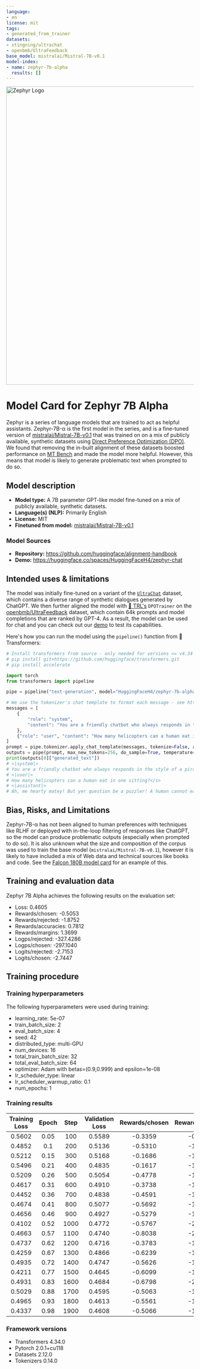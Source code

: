 ```yaml
---
language:
- en
license: mit
tags:
- generated_from_trainer
datasets:
- stingning/ultrachat
- openbmb/UltraFeedback
base_model: mistralai/Mistral-7B-v0.1
model-index:
- name: zephyr-7b-alpha
  results: []
---
```


<!-- This model card has been generated automatically according to the information the Trainer had access to. You
should probably proofread and complete it, then remove this comment. -->

<img src="https://huggingface.co/HuggingFaceH4/zephyr-7b-alpha/resolve/main/thumbnail.png" alt="Zephyr Logo" width="800" style="margin-left:'auto' margin-right:'auto' display:'block'"/>


# Model Card for Zephyr 7B Alpha

Zephyr is a series of language models that are trained to act as helpful assistants. Zephyr-7B-α is the first model in the series, and is a fine-tuned version of [mistralai/Mistral-7B-v0.1](https://huggingface.co/mistralai/Mistral-7B-v0.1) that was trained on on a mix of publicly available, synthetic datasets using [Direct Preference Optimization (DPO)](https://arxiv.org/abs/2305.18290). We found that removing the in-built alignment of these datasets boosted performance on [MT Bench](https://huggingface.co/spaces/lmsys/mt-bench) and made the model more helpful. However, this means that model is likely to generate problematic text when prompted to do so.


## Model description

- **Model type:** A 7B parameter GPT-like model fine-tuned on a mix of publicly available, synthetic datasets.
- **Language(s) (NLP):** Primarily English
- **License:** MIT
- **Finetuned from model:** [mistralai/Mistral-7B-v0.1](https://huggingface.co/mistralai/Mistral-7B-v0.1)

### Model Sources

<!-- Provide the basic links for the model. -->

- **Repository:** https://github.com/huggingface/alignment-handbook
- **Demo:** https://huggingface.co/spaces/HuggingFaceH4/zephyr-chat

## Intended uses & limitations

The model was initially fine-tuned on a variant of the [`UltraChat`](https://huggingface.co/datasets/stingning/ultrachat) dataset, which contains a diverse range of synthetic dialogues generated by ChatGPT. We then further aligned the model with [🤗 TRL's](https://github.com/huggingface/trl) `DPOTrainer` on the [openbmb/UltraFeedback](https://huggingface.co/datasets/openbmb/UltraFeedback) dataset, which contain 64k prompts and model completions that are ranked by GPT-4. As a result, the model can be used for chat and you can check out our [demo](https://huggingface.co/spaces/HuggingFaceH4/zephyr-chat) to test its capabilities. 

Here's how you can run the model using the `pipeline()` function from 🤗 Transformers:

```python
# Install transformers from source - only needed for versions <= v4.34
# pip install git+https://github.com/huggingface/transformers.git
# pip install accelerate

import torch
from transformers import pipeline

pipe = pipeline("text-generation", model="HuggingFaceH4/zephyr-7b-alpha", torch_dtype=torch.bfloat16, device_map="auto")

# We use the tokenizer's chat template to format each message - see https://huggingface.co/docs/transformers/main/en/chat_templating
messages = [
    {
        "role": "system",
        "content": "You are a friendly chatbot who always responds in the style of a pirate",
    },
    {"role": "user", "content": "How many helicopters can a human eat in one sitting?"},
]
prompt = pipe.tokenizer.apply_chat_template(messages, tokenize=False, add_generation_prompt=True)
outputs = pipe(prompt, max_new_tokens=256, do_sample=True, temperature=0.7, top_k=50, top_p=0.95)
print(outputs[0]["generated_text"])
# <|system|>
# You are a friendly chatbot who always responds in the style of a pirate.</s>
# <|user|>
# How many helicopters can a human eat in one sitting?</s>
# <|assistant|>
# Ah, me hearty matey! But yer question be a puzzler! A human cannot eat a helicopter in one sitting, as helicopters are not edible. They be made of metal, plastic, and other materials, not food!
```

## Bias, Risks, and Limitations

<!-- This section is meant to convey both technical and sociotechnical limitations. -->

Zephyr-7B-α has not been aligned to human preferences with techniques like RLHF or deployed with in-the-loop filtering of responses like ChatGPT, so the model can produce problematic outputs (especially when prompted to do so). 
It is also unknown what the size and composition of the corpus was used to train the base model (`mistralai/Mistral-7B-v0.1`), however it is likely to have included a mix of Web data and technical sources like books and code. See the [Falcon 180B model card](https://huggingface.co/tiiuae/falcon-180B#training-data) for an example of this.


## Training and evaluation data

Zephyr 7B Alpha achieves the following results on the evaluation set:

- Loss: 0.4605
- Rewards/chosen: -0.5053
- Rewards/rejected: -1.8752
- Rewards/accuracies: 0.7812
- Rewards/margins: 1.3699
- Logps/rejected: -327.4286
- Logps/chosen: -297.1040
- Logits/rejected: -2.7153
- Logits/chosen: -2.7447

## Training procedure

### Training hyperparameters

The following hyperparameters were used during training:

- learning_rate: 5e-07
- train_batch_size: 2
- eval_batch_size: 4
- seed: 42
- distributed_type: multi-GPU
- num_devices: 16
- total_train_batch_size: 32
- total_eval_batch_size: 64
- optimizer: Adam with betas=(0.9,0.999) and epsilon=1e-08
- lr_scheduler_type: linear
- lr_scheduler_warmup_ratio: 0.1
- num_epochs: 1

### Training results

| Training Loss | Epoch | Step | Validation Loss | Rewards/chosen | Rewards/rejected | Rewards/accuracies | Rewards/margins | Logps/rejected | Logps/chosen | Logits/rejected | Logits/chosen |
|:-------------:|:-----:|:----:|:---------------:|:--------------:|:----------------:|:------------------:|:---------------:|:--------------:|:------------:|:---------------:|:-------------:|
| 0.5602        | 0.05  | 100  | 0.5589          | -0.3359        | -0.8168          | 0.7188             | 0.4809          | -306.2607      | -293.7161    | -2.6554         | -2.6797       |
| 0.4852        | 0.1   | 200  | 0.5136          | -0.5310        | -1.4994          | 0.8125             | 0.9684          | -319.9124      | -297.6181    | -2.5762         | -2.5957       |
| 0.5212        | 0.15  | 300  | 0.5168          | -0.1686        | -1.1760          | 0.7812             | 1.0074          | -313.4444      | -290.3699    | -2.6865         | -2.7125       |
| 0.5496        | 0.21  | 400  | 0.4835          | -0.1617        | -1.7170          | 0.8281             | 1.5552          | -324.2635      | -290.2326    | -2.7947         | -2.8218       |
| 0.5209        | 0.26  | 500  | 0.5054          | -0.4778        | -1.6604          | 0.7344             | 1.1826          | -323.1325      | -296.5546    | -2.8388         | -2.8667       |
| 0.4617        | 0.31  | 600  | 0.4910          | -0.3738        | -1.5180          | 0.7656             | 1.1442          | -320.2848      | -294.4741    | -2.8234         | -2.8521       |
| 0.4452        | 0.36  | 700  | 0.4838          | -0.4591        | -1.6576          | 0.7031             | 1.1986          | -323.0770      | -296.1796    | -2.7401         | -2.7653       |
| 0.4674        | 0.41  | 800  | 0.5077          | -0.5692        | -1.8659          | 0.7656             | 1.2967          | -327.2416      | -298.3818    | -2.6740         | -2.6945       |
| 0.4656        | 0.46  | 900  | 0.4927          | -0.5279        | -1.6614          | 0.7656             | 1.1335          | -323.1518      | -297.5553    | -2.7817         | -2.8015       |
| 0.4102        | 0.52  | 1000 | 0.4772          | -0.5767        | -2.0667          | 0.7656             | 1.4900          | -331.2578      | -298.5311    | -2.7160         | -2.7455       |
| 0.4663        | 0.57  | 1100 | 0.4740          | -0.8038        | -2.1018          | 0.7656             | 1.2980          | -331.9604      | -303.0741    | -2.6994         | -2.7257       |
| 0.4737        | 0.62  | 1200 | 0.4716          | -0.3783        | -1.7015          | 0.7969             | 1.3232          | -323.9545      | -294.5634    | -2.6842         | -2.7135       |
| 0.4259        | 0.67  | 1300 | 0.4866          | -0.6239        | -1.9703          | 0.7812             | 1.3464          | -329.3312      | -299.4761    | -2.7046         | -2.7356       |
| 0.4935        | 0.72  | 1400 | 0.4747          | -0.5626        | -1.7600          | 0.7812             | 1.1974          | -325.1243      | -298.2491    | -2.7153         | -2.7444       |
| 0.4211        | 0.77  | 1500 | 0.4645          | -0.6099        | -1.9993          | 0.7656             | 1.3894          | -329.9109      | -299.1959    | -2.6944         | -2.7236       |
| 0.4931        | 0.83  | 1600 | 0.4684          | -0.6798        | -2.1082          | 0.7656             | 1.4285          | -332.0890      | -300.5934    | -2.7006         | -2.7305       |
| 0.5029        | 0.88  | 1700 | 0.4595          | -0.5063        | -1.8951          | 0.7812             | 1.3889          | -327.8267      | -297.1233    | -2.7108         | -2.7403       |
| 0.4965        | 0.93  | 1800 | 0.4613          | -0.5561        | -1.9079          | 0.7812             | 1.3518          | -328.0831      | -298.1203    | -2.7226         | -2.7523       |
| 0.4337        | 0.98  | 1900 | 0.4608          | -0.5066        | -1.8718          | 0.7656             | 1.3652          | -327.3599      | -297.1296    | -2.7175         | -2.7469       |


### Framework versions

- Transformers 4.34.0
- Pytorch 2.0.1+cu118
- Datasets 2.12.0
- Tokenizers 0.14.0